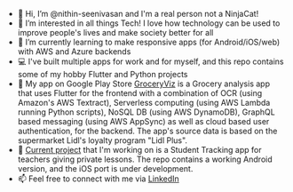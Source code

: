 - 👋 Hi, I’m @nithin-seenivasan and I'm a real person not a NinjaCat!  
- 👀 I’m interested in all things Tech! I love how technology can be used to improve people's lives and make society better for all
- 🌱 I’m currently learning to make responsive apps (for Android/iOS/web) with AWS and Azure backends
- :computer: I've built multiple apps for work and for myself, and this repo contains some of my hobby Flutter and Python projects
- :file_folder: My app on Google Play Store [GroceryViz](https://play.google.com/store/apps/details?id=grocery.viz, "GroceryViz") is a Grocery analysis app that uses   Flutter for the frontend with a combination of OCR (using Amazon's AWS Textract), Serverless computing (using AWS Lambda running Python scripts), NoSQL DB (using AWS DynamoDB), GraphQL based messaging (using AWS AppSync) as well as cloud based user authentication, for the backend. The app's source data is based on the supermarket Lidl's loyalty program "Lidl Plus". 
- :briefcase: [Current project](https://github.com/nithin-seenivasan/STT-Simple-Teaching-Tracker, "Simple Teaching Tracker") that I'm working on is a Student Tracking app for teachers giving private lessons. The repo contains a working Android version, and the iOS port is under development.
- 📫 Feel free to connect with me via [LinkedIn](https://www.linkedin.com/in/nithinseenivasan/, "LinkedIn Profile") 


<!---
nithin-seenivasan/nithin-seenivasan is a ✨ special ✨ repository because its `README.md` (this file) appears on your GitHub profile.
You can click the Preview link to take a look at your changes.
--->
